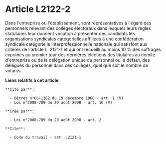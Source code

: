 # Article L2122-2

Dans l'entreprise ou l'établissement, sont représentatives à l'égard des personnels relevant des collèges électoraux dans
lesquels leurs règles statutaires leur donnent vocation à présenter des candidats les organisations syndicales catégorielles
affiliées à une confédération syndicale catégorielle interprofessionnelle nationale qui satisfont aux critères de l'article
L. 2121-1 et qui ont recueilli au moins 10 % des suffrages exprimés au premier tour des dernières élections des titulaires au
comité d'entreprise ou de la délégation unique du personnel ou, à défaut, des délégués du personnel dans ces collèges, quel
que soit le nombre de votants.

**Liens relatifs à cet article**

	**Cité par**:

	  - Décret n°60-1362 du 19 décembre 1960 - art. 1 (V)
	  - Loi n°2008-789 du 20 août 2008 - art. 16 (V)

	**Créé par**:

	  - Loi n°2008-789 du 20 août 2008 - art. 2

	**Cite**:

	  - Code du travail - art. L2121-1
